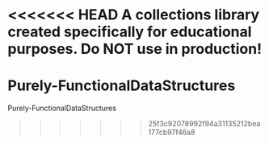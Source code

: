 <<<<<<< HEAD
A collections library created specifically for educational purposes. Do NOT use in production!
=======
# Purely-FunctionalDataStructures
Purely-FunctionalDataStructures
>>>>>>> 25f3c92078992f94a31135212bea177cb97f46a8
